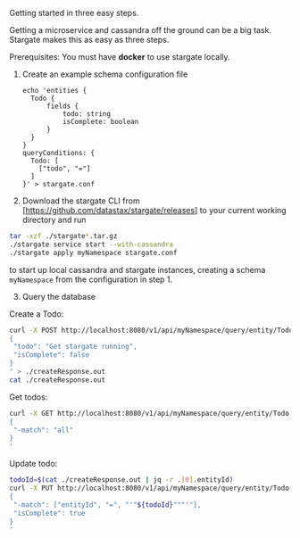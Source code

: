 Getting started in three easy steps.

Getting a microservice and cassandra off the ground can be a big task. Stargate makes this as easy as three steps.

Prerequisites: You must have **docker** to use stargate locally.

1. Create an example schema configuration file
    ```
    echo 'entities {
      Todo {
          fields {
              todo: string
              isComplete: boolean
          }
      }
    }
    queryConditions: {
      Todo: [
        ["todo", "="]
      ]
    }' > stargate.conf
    ```

2. Download the stargate CLI from [https://github.com/datastax/stargate/releases] to your current working directory and run
```sh
tar -xzf ./stargate*.tar.gz
./stargate service start --with-cassandra 
./stargate apply myNamespace stargate.conf
```
to start up local cassandra and stargate instances, creating a schema `myNamespace` from the configuration in step 1.
   
    
3. Query the database

Create a Todo:
```sh
curl -X POST http://localhost:8080/v1/api/myNamespace/query/entity/Todo -H "content-type: application/json" -d'
{ 
 "todo": "Get stargate running",
 "isComplete": false
}
' > ./createResponse.out
cat ./createResponse.out
```

Get todos:
```sh
curl -X GET http://localhost:8080/v1/api/myNamespace/query/entity/Todo -H "content-type: application/json" -d'
{ 
 "-match": "all"
}
'
```

Update todo:
```sh
todoId=$(cat ./createResponse.out | jq -r .[0].entityId)
curl -X PUT http://localhost:8080/v1/api/myNamespace/query/entity/Todo -H "content-type: application/json" -d'
{ 
 "-match": ["entityId", "=", "'"${todoId}"""'"],
 "isComplete": true
}
'
```
